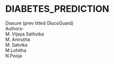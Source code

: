 # DIABETES_PREDICTION
Diasure (prev titled GlucoGuard)<br/>
Authors-<br/>
M. Vijaya Sathvika <br/>
M. Amrutha<br/>
M. Satvika <br/>
M.Lohitha <br/>
N.Pooja 

